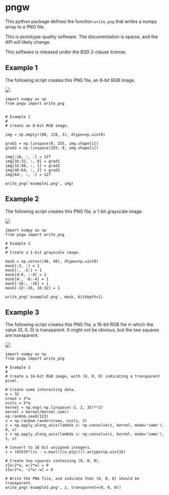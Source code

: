 pngw
====

This python package defines the function `write_png` that writes a
numpy array to a PNG file.

This is prototype-quality software.  The documentation is sparse, and the API
will likely change.

This software is released under the BSD 2-clause license.

Example 1
---------

The following script creates this PNG file, an 8-bit RGB image.

![](https://github.com/WarrenWeckesser/pngw/blob/master/examples/example1.png)

    import numpy as np
    from pngw import write_png


    # Example 1
    #
    # Create an 8-bit RGB image.

    img = np.empty((80, 128, 3), dtype=np.uint8)

    grad1 = np.linspace(0, 255, img.shape[1])
    grad2 = np.linspace(255, 0, img.shape[1])

    img[:16, :, :] = 127
    img[16:32, :, 0] = grad1
    img[32:48, :, 1] = grad2
    img[48:64, :, 2] = grad1
    img[64:, :, :] = 127

    write_png('example1.png', img)


Example 2
---------

The following script creates this PNG file, a 1-bit grayscale image.

![](https://github.com/WarrenWeckesser/pngw/blob/master/examples/example2.png)

    import numpy as np
    from pngw import write_png

    # Example 2
    #
    # Create a 1-bit grayscale image.

    mask = np.zeros((48, 48), dtype=np.uint8)
    mask[:2, :] = 1
    mask[:, -2:] = 1
    mask[4:6, :-4] = 1
    mask[4:, -6:-4] = 1
    mask[-16:, :16] = 1
    mask[-32:-16, 16:32] = 1

    write_png('example2.png', mask, bitdepth=1)


Example 3
---------

The following script creates this PNG file, a 16-bit RGB file in which
the value (0, 0, 0) is transparent.  It might not be obvious, but the
two squares are transparent.

![](https://github.com/WarrenWeckesser/pngw/blob/master/examples/example3.png)


    import numpy as np
    from pngw import write_png

    # Example 3
    #
    # Create a 16-bit RGB image, with (0, 0, 0) indicating a transparent pixel.

    # Create some interesting data.
    w = 32
    nrows = 3*w
    ncols = 5*w
    kernel = np.exp(-np.linspace(-2, 2, 35)**2)
    kernel = kernel/kernel.sum()
    np.random.seed(123)
    x = np.random.randn(nrows, ncols, 3)
    x = np.apply_along_axis(lambda z: np.convolve(z, kernel, mode='same'), 0, x)
    x = np.apply_along_axis(lambda z: np.convolve(z, kernel, mode='same'), 1, x)

    # Convert to 16 bit unsigned integers.
    z = (65535*((x - x.max())/x.ptp())).astype(np.uint16)

    # Create two squares containing (0, 0, 0).
    z[w:2*w, w:2*w] = 0
    z[w:2*w, -2*w:-w] = 0

    # Write the PNG file, and indicate that (0, 0, 0) should be transparent.
    write_png('example3.png', z, transparent=(0, 0, 0))
